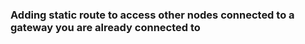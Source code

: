 ### **Adding static route to access other nodes connected to a gateway you are already connected to**

